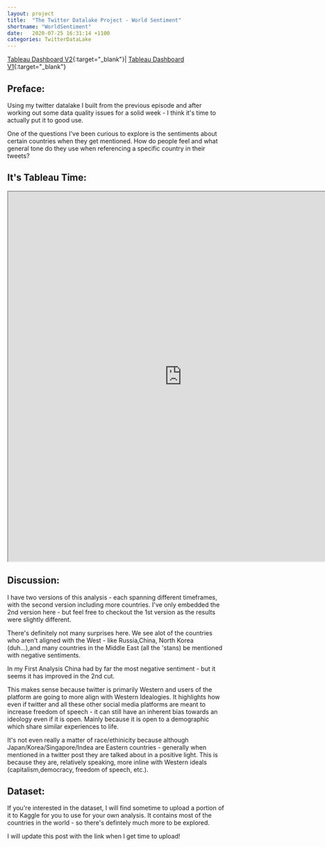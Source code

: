 ```yaml
---
layout: project
title:  "The Twitter Datalake Project - World Sentiment"
shortname: "WorldSentiment"
date:   2020-07-25 16:31:14 +1100
categories: TwitterDataLake
---
```

<link rel="canonical" href="{{ site.url }}{{ page.url | replace:'index.html',''}}">


[Tableau Dashboard V2](https://public.tableau.com/views/twitter-world-sentiment-analysis-2/WorldSentiment?:language=en-GB&:display_count=y&:origin=viz_share_link){:target="_blank"}|
[Tableau Dashboard V1](https://public.tableau.com/views/twitter-world-sentiment-analysis/WorldSentiment?:language=en-GB&:display_count=y&:origin=viz_share_link){:target="_blank"}


## Preface:
Using my twitter datalake I built from the previous episode and after working out some data quality issues for a solid week - I think it's time to actually put it to good use.

One of the questions I've been curious to explore is the sentiments about certain countries when they get mentioned. How do people feel and what general tone do they use when referencing a specific country in their tweets?

## It's Tableau Time:
<iframe src="https://public.tableau.com/views/twitter-world-sentiment-analysis-2/WorldSentiment?:showVizHome=no&:embed=true"
width="800" height="850"></iframe>

## Discussion:
I have two versions of this analysis - each spanning different timeframes, with the second version including more countries.
I've only embedded the 2nd version here - but feel free to checkout the 1st version as the results were slightly different.

There's definitely not many surprises here. We see alot of the countries who aren't aligned with the West - like Russia,China, North Korea (duh...),and many countries in the Middle East (all the 'stans) be mentioned with negative sentiments.

In my First Analysis China had by far the most negative sentiment - but it seems it has improved in the 2nd cut.

This makes sense because twitter is primarily Western and users of the platform are going to more align with Western Idealogies.
It highlights how even if twitter and all these other social media platforms are meant to increase freedom of speech - it can still have an inherent bias towards an ideology even if it is open. Mainly because it is open to a demographic which share similar experiences to life.

It's not even really a matter of race/ethinicity because although Japan/Korea/Singapore/Indea are Eastern countries - generally when mentioned in a twitter post they are talked about in a positive light. This is because they are, relatively speaking, more inline with Western ideals (capitalism,democracy, freedom of speech, etc.).  

## Dataset:
If you're interested in the dataset, I will find sometime to upload a portion of it to Kaggle for you to use for your own analysis. It contains most of the countries in the world - so there's defintely much more to be explored. 

I will update this post with the link when I get time to upload!

